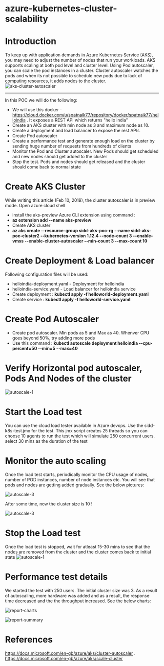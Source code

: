 # azure-kubernetes-cluster-scalability
# Introduction
To keep up with application demands in Azure Kubernetes Service (AKS), you may need to adjust the number of nodes that run your workloads. AKS supports scaling at both pod level and cluster level. Using Pod autoscaler, you can scale the pod instances in a cluster. Cluster autoscaler watches the pods and when its not possible to schedule new pods due to lack of computing resources, it adds nodes to the cluster.<br>
![aks-cluster-autoscaler](https://github.com/spatnaik77/azure-kubernetes-cluster-scalability/blob/master/diagrams/aks-cluster-autoscaler.png)
<hr>
In this POC we will do the following:

* We will use this docker - https://cloud.docker.com/u/spatnaik77/repository/docker/spatnaik77/helloindia . It exposes a REST API which returns "hello india"
* Create an AKS cluster with min node as 3 and maximum node as 10. 
* Create a deployment and load balancer to expose the rest APIs
* Create Pod autoscaler
* Create a performance test and generate enough load on the cluster by sending huge number of requests from hundreds of clients
* Monitor the Pod and Cluster autoscaler. New Pods should get scheduled and new nodes should get added to the cluster
* Stop the test. Pods and nodes should get released and the cluster should come back to normal state

# Create AKS Cluster
While writing this article (Feb 10, 2019), the cluster autoscaler is in preview mode.
Open azure cloud shell <br>
* install the aks-preview Azure CLI extension using command : <br>
* <b>az extension add --name aks-preview</b> <br>
* Create AKS cluster <br>
* <b> az aks create --resource-group sidd-aks-poc-rg --name sidd-aks-poc-cluster2 --kubernetes-version 1.12.4 --node-count 3 --enable-vmss --enable-cluster-autoscaler --min-count 3 --max-count 10 </b> <br>

# Create Deployment & Load balancer
Following configuration files will be used:
* helloindia-deployment.yaml - Deployment for helloindia
* helloindia-service.yaml - Load balancer for helloindia service
* Create deployment :   <b>kubectl apply -f helloworld-deployment.yaml</b>
* Create service : <b>kubectl apply -f helloworld-service.yaml</b>

# Create Pod Autoscaler
* Create pod autoscaler. Min pods as 5 and Max as 40. Whenver CPU goes beyond 50%, try adding more pods
* Use this command :  <b>kubectl autoscale deployment helloindia --cpu-percent=50 --min=5 --max=40 </b>

# Verify Horizontal pod autoscaler, Pods And Nodes of the cluster
![autoscale-1](https://github.com/spatnaik77/azure-kubernetes-cluster-scalability/blob/master/diagrams/autoscale-1.png)

# Start the Load test
You can use the cloud load tester available in Azure devops. Use the sidd-k8s-test.jmx for the test. This jmx script creates 25 threads so you can choose 10 agents to run the test which will simulate 250 concurrent users. select 30 mins as the duration of the test

# Monitor the auto scaling
Once the load test starts, periodically monitor the CPU usage of nodes, number of POD instances, number of node instances etc. You will see that pods and nodes are getting added gradually. See the below pictures:

![autoscale-3](https://github.com/spatnaik77/azure-kubernetes-cluster-scalability/blob/master/diagrams/autoscale-2.png)

After some time, now the cluster size is 10 ! <br>

![autoscale-3](https://github.com/spatnaik77/azure-kubernetes-cluster-scalability/blob/master/diagrams/autoscale-3.png)

# Stop the Load test
Once the load test is stopped, wait for atleast 15-30 mins to see that the nodes are removed from the cluster and the cluster comes back to initial state
![autoscale-1](https://github.com/spatnaik77/azure-kubernetes-cluster-scalability/blob/master/diagrams/autoscale-1.png)

# Performance test details
We started the test with 250 users. The initial cluster size was 3. As a result of autoscaling, more hardware was added and as a result, the response time decreased and the the throughput increased. See the below charts:

![report-charts](https://github.com/spatnaik77/azure-kubernetes-cluster-scalability/blob/master/diagrams/report-charts.png)

![report-summary](https://github.com/spatnaik77/azure-kubernetes-cluster-scalability/blob/master/diagrams/report-summary.png)

# References
https://docs.microsoft.com/en-gb/azure/aks/cluster-autoscaler .  <br>
https://docs.microsoft.com/en-gb/azure/aks/scale-cluster
